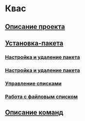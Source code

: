 # Квас 
## [Описание проекта](https://github.com/qzeleza/kvas/wiki/Описание-проекта)
## [Установка-пакета](https://github.com/qzeleza/kvas/wiki/Установка-пакета)
### [Hастройка и удаление пакета](https://github.com/qzeleza/kvas/wiki/Описание-команд#настройка-и-удаление-пакета)
### [Настройка и удаление пакета](https://github.com/qzeleza/kvas/wiki/Описание-команд#настройка-и-удаление-пакета)
### [Управление списками](https://github.com/qzeleza/kvas/wiki/Описание-команд#управление-списками)
### [Работа с файловым списком](https://github.com/qzeleza/kvas/wiki/Описание-команд#работа-с-файловым-списком)


## [Описание команд](https://github.com/qzeleza/kvas/wiki/Описание-команд)